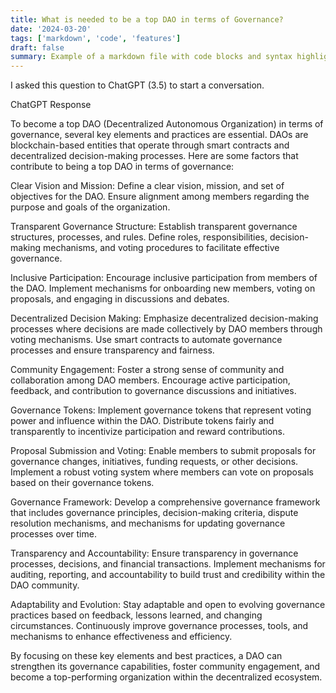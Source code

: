 ```yaml
---
title: What is needed to be a top DAO in terms of Governance?
date: '2024-03-20'
tags: ['markdown', 'code', 'features']
draft: false
summary: Example of a markdown file with code blocks and syntax highlighting
---
```

I asked this question to ChatGPT (3.5) to start a conversation.

ChatGPT Response

To become a top DAO (Decentralized Autonomous Organization) in terms of governance, several key elements and practices are essential. DAOs are blockchain-based entities that operate through smart contracts and decentralized decision-making processes. Here are some factors that contribute to being a top DAO in terms of governance:

Clear Vision and Mission: Define a clear vision, mission, and set of objectives for the DAO. Ensure alignment among members regarding the purpose and goals of the organization.

Transparent Governance Structure: Establish transparent governance structures, processes, and rules. Define roles, responsibilities, decision-making mechanisms, and voting procedures to facilitate effective governance.

Inclusive Participation: Encourage inclusive participation from members of the DAO. Implement mechanisms for onboarding new members, voting on proposals, and engaging in discussions and debates.

Decentralized Decision Making: Emphasize decentralized decision-making processes where decisions are made collectively by DAO members through voting mechanisms. Use smart contracts to automate governance processes and ensure transparency and fairness.

Community Engagement: Foster a strong sense of community and collaboration among DAO members. Encourage active participation, feedback, and contribution to governance discussions and initiatives.

Governance Tokens: Implement governance tokens that represent voting power and influence within the DAO. Distribute tokens fairly and transparently to incentivize participation and reward contributions.

Proposal Submission and Voting: Enable members to submit proposals for governance changes, initiatives, funding requests, or other decisions. Implement a robust voting system where members can vote on proposals based on their governance tokens.

Governance Framework: Develop a comprehensive governance framework that includes governance principles, decision-making criteria, dispute resolution mechanisms, and mechanisms for updating governance processes over time.

Transparency and Accountability: Ensure transparency in governance processes, decisions, and financial transactions. Implement mechanisms for auditing, reporting, and accountability to build trust and credibility within the DAO community.

Adaptability and Evolution: Stay adaptable and open to evolving governance practices based on feedback, lessons learned, and changing circumstances. Continuously improve governance processes, tools, and mechanisms to enhance effectiveness and efficiency.

By focusing on these key elements and best practices, a DAO can strengthen its governance capabilities, foster community engagement, and become a top-performing organization within the decentralized ecosystem.